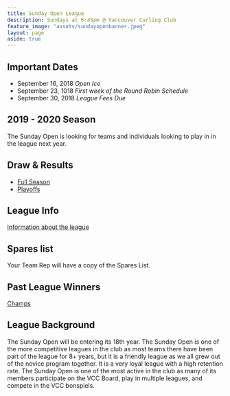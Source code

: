 ```yaml
---
title: Sunday Open League
description: Sundays at 6:45pm @ Vancouver Curling Club
feature_image: "assets/sundayopenbanner.jpeg"
layout: page
aside: true
---
```

## Important Dates
* September 16, 2018 *Open Ice*
* September 23, 1018 *First week of the Round Robin Schedule*
* September 30, 2018 *League Fees Due*

## 2019 - 2020 Season
The Sunday Open is looking for teams and individuals looking to play in in the league next year. 

## Draw & Results
* [Full Season](seasondraw.html)
* [Playoffs](playoffdraw.html)

## League Info
[Information about the league](leagueinfo.html)

## Spares list
Your Team Rep will have a copy of the Spares List.

## Past League Winners
[Champs](pastchamps.html)

## League Background

The Sunday Open will be entering its 18th year. The Sunday Open is one
of the more competitive leagues in the club as most teams there have
been part of the league for 8+ years, but it is a friendly league as
we all grew out of the novice program together. It is a very loyal
league with a high retention rate. The Sunday Open is one of the most
active in the club as many of its members participate on the VCC
Board, play in multiple leagues, and compete in the VCC bonspiels.
